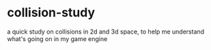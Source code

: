 # collision-study

a quick study on collisions in 2d and 3d space, to help me understand what's going on in my game engine